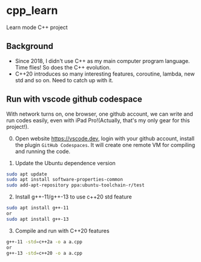 # cpp_learn
Learn mode C++ project 

## Background
* Since 2018, I didn't use C++ as my main computer program language. Time flies! So does the C++ evolution. 
* C++20 introduces so many interesting features, coroutine, lambda, new std and so on. Need to catch up with it.  

## Run with vscode github codespace 

With network turns on, one browser, one github account, we can write and run codes easily, even with iPad Pro!(Actually, that's my only gear for this project!).  

0. Open website https://vscode.dev, login with your github account, install the plugin `GitHub Codespaces`. It will create one remote VM for compiling and running the code. 

1. Update the Ubuntu dependence version
```bash
sudo apt update
sudo apt install software-properties-common
sudo add-apt-repository ppa:ubuntu-toolchain-r/test

```

2. Install g++-11/g++-13 to use c++20 std feature 
```bash
sudo apt install g++-11
or
sudo apt install g++-13
```
3. Compile and run with C++20 features

```bash
g++-11 -std=c++2a -o a a.cpp
or
g++-13 -std=c++20 -o a a.cpp
```